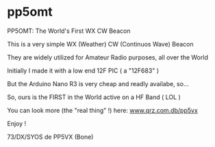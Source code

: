 # pp5omt
PP5OMT: The World's First WX CW Beacon

This is a very simple WX (Weather) CW (Continuos Wave) Beacon

They are widely utilized for Amateur Radio purposes, all over the World 

Initially I made it with a low end 12F PIC ( a "12F683" )

But the Arduino Nano R3 is very cheap and readly availabe, so...

So, ours is the FIRST in the World active on a HF Band ( LOL ) 

You can look more (the "real thing" !) here: www.qrz.com.db/pp5vx

Enjoy !

73/DX/SYOS de PP5VX (Bone)
